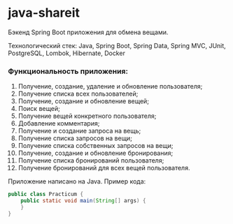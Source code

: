 # java-shareit
Бэкенд Spring Boot приложения для обмена вещами.

Технологический стек: Java, Spring Boot, Spring Data, Spring MVC, JUnit, PostgreSQL, Lombok, Hibernate, Docker

### Функциональность приложения:
1. Получение, создание, удаление и обновление пользователя;
2. Получение списка всех пользователей;
3. Получение, создание и обновление вещей;
4. Поиск вещей;
5. Получение вещей конкретного пользователя;
6. Добавление комментария;
7. Получение и создание запроса на вещь;
8. Получение списка запросов на вещи;
9. Получение списка собственных запросов на вещи;
10. Получение, создание и обновление бронирования;
11. Получение списка бронирований пользователя;
12. Получение бронирований для всех вещей пользователя.

Приложение написано на Java. Пример кода:
```java
public class Practicum {
    public static void main(String[] args) {
    }
}
```
